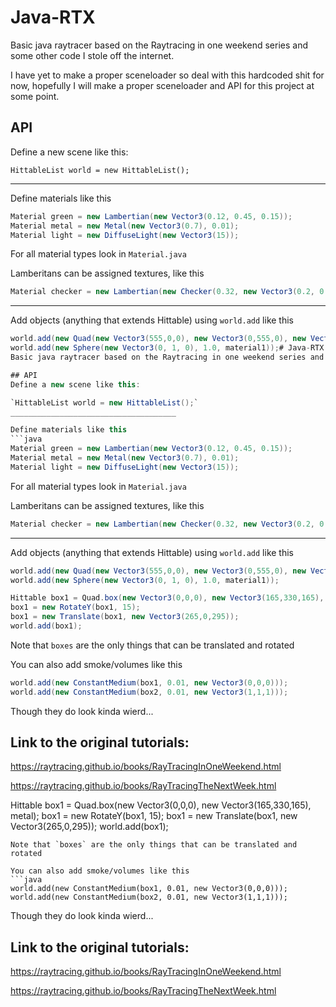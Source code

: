 # Java-RTX
Basic java raytracer based on the Raytracing in one weekend series and some other code I stole off the internet. 

I have yet to make a proper sceneloader so deal with this hardcoded shit for now, hopefully I will make a proper sceneloader and API for this project at some point.

## API
Define a new scene like this:

`HittableList world = new HittableList();`
_____________________________________

Define materials like this
```java
Material green = new Lambertian(new Vector3(0.12, 0.45, 0.15));
Material metal = new Metal(new Vector3(0.7), 0.01);
Material light = new DiffuseLight(new Vector3(15));
```
For all material types look in `Material.java`

Lamberitans can be assigned textures, like this
```java
Material checker = new Lambertian(new Checker(0.32, new Vector3(0.2, 0.3, 0.1), new Vector3(0.9)));
```
_____________________________________

Add objects (anything that extends Hittable) using `world.add` like this
```java
world.add(new Quad(new Vector3(555,0,0), new Vector3(0,555,0), new Vector3(0,0,555), green)); // Example of adding a green quad
world.add(new Sphere(new Vector3(0, 1, 0), 1.0, material1));# Java-RTX
Basic java raytracer based on the Raytracing in one weekend series and some other code I stole off the internet. I have yet to make a proper sceneloader so deal with this hardcoded shit for now, hopefully I will make a proper sceneloader and API for this project at some point.

## API
Define a new scene like this:

`HittableList world = new HittableList();`
_____________________________________

Define materials like this
```java
Material green = new Lambertian(new Vector3(0.12, 0.45, 0.15));
Material metal = new Metal(new Vector3(0.7), 0.01);
Material light = new DiffuseLight(new Vector3(15));
```
For all material types look in `Material.java`

Lamberitans can be assigned textures, like this
```java
Material checker = new Lambertian(new Checker(0.32, new Vector3(0.2, 0.3, 0.1), new Vector3(0.9)));
```
_____________________________________

Add objects (anything that extends Hittable) using `world.add` like this
```java
world.add(new Quad(new Vector3(555,0,0), new Vector3(0,555,0), new Vector3(0,0,555), green)); // Example of adding a green quad
world.add(new Sphere(new Vector3(0, 1, 0), 1.0, material1));

Hittable box1 = Quad.box(new Vector3(0,0,0), new Vector3(165,330,165), metal);
box1 = new RotateY(box1, 15);
box1 = new Translate(box1, new Vector3(265,0,295));
world.add(box1);
```
Note that `boxes` are the only things that can be translated and rotated

You can also add smoke/volumes like this
```java
world.add(new ConstantMedium(box1, 0.01, new Vector3(0,0,0)));
world.add(new ConstantMedium(box2, 0.01, new Vector3(1,1,1)));
```
Though they do look kinda wierd...

## Link to the original tutorials: 

https://raytracing.github.io/books/RayTracingInOneWeekend.html

https://raytracing.github.io/books/RayTracingTheNextWeek.html


Hittable box1 = Quad.box(new Vector3(0,0,0), new Vector3(165,330,165), metal);
box1 = new RotateY(box1, 15);
box1 = new Translate(box1, new Vector3(265,0,295));
world.add(box1);
```
Note that `boxes` are the only things that can be translated and rotated

You can also add smoke/volumes like this
```java
world.add(new ConstantMedium(box1, 0.01, new Vector3(0,0,0)));
world.add(new ConstantMedium(box2, 0.01, new Vector3(1,1,1)));
```
Though they do look kinda wierd...

## Link to the original tutorials: 

https://raytracing.github.io/books/RayTracingInOneWeekend.html

https://raytracing.github.io/books/RayTracingTheNextWeek.html
